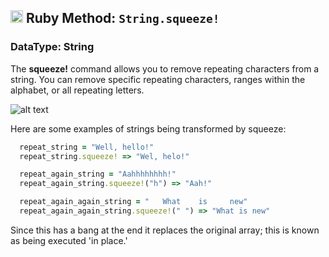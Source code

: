 ## <img src="https://avatars2.githubusercontent.com/u/210414?v=4&s=200" height="20px"> Ruby Method: `String.squeeze!`

### **DataType: String**

The **squeeze!** command allows you to remove repeating characters from a string. You can remove specific repeating characters, ranges within the alphabet, or all repeating letters.

![alt text](https://media.giphy.com/media/I8zGepJNKOGL6/giphy.gif)


Here are some examples of strings being transformed by squeeze:

```ruby
  repeat_string = "Well, hello!"
  repeat_string.squeeze! => "Wel, helo!"

  repeat_again_string = "Aahhhhhhhh!"
  repeat_again_string.squeeze!("h") => "Aah!"

  repeat_again_again_string = "   What    is     new"
  repeat_again_again_string.squeeze!(" ") => "What is new"

```

Since this has a bang at the end it replaces the original array; this is known as being executed 'in place.'
